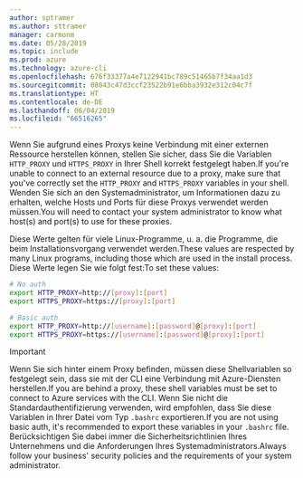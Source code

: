 ```yaml
---
author: sptramer
ms.author: sttramer
manager: carmonm
ms.date: 05/28/2019
ms.topic: include
ms.prod: azure
ms.technology: azure-cli
ms.openlocfilehash: 676f33377a4e7122941bc789c51465b7f34aa1d3
ms.sourcegitcommit: 08043c47d3ccf23522b91e6bba3932e312c04c7f
ms.translationtype: HT
ms.contentlocale: de-DE
ms.lasthandoff: 06/04/2019
ms.locfileid: "66516265"
---
```

<span data-ttu-id="054a5-101">Wenn Sie aufgrund eines Proxys keine Verbindung mit einer externen Ressource herstellen können, stellen Sie sicher, dass Sie die Variablen `HTTP_PROXY` und `HTTPS_PROXY` in Ihrer Shell korrekt festgelegt haben.</span><span class="sxs-lookup"><span data-stu-id="054a5-101">If you're unable to connect to an external resource due to a proxy, make sure that you've correctly set the `HTTP_PROXY` and `HTTPS_PROXY` variables in your shell.</span></span> <span data-ttu-id="054a5-102">Wenden Sie sich an den Systemadministrator, um Informationen dazu zu erhalten, welche Hosts und Ports für diese Proxys verwendet werden müssen.</span><span class="sxs-lookup"><span data-stu-id="054a5-102">You will need to contact your system administrator to know what host(s) and port(s) to use for these proxies.</span></span>

<span data-ttu-id="054a5-103">Diese Werte gelten für viele Linux-Programme, u. a. die Programme, die beim Installationsvorgang verwendet werden.</span><span class="sxs-lookup"><span data-stu-id="054a5-103">These values are respected by many Linux programs, including those which are used in the install process.</span></span> <span data-ttu-id="054a5-104">Diese Werte legen Sie wie folgt fest:</span><span class="sxs-lookup"><span data-stu-id="054a5-104">To set these values:</span></span>

```bash
# No auth
export HTTP_PROXY=http://[proxy]:[port]
export HTTPS_PROXY=https://[proxy]:[port]

# Basic auth
export HTTP_PROXY=http://[username]:[password]@[proxy]:[port]
export HTTPS_PROXY=https://[username]:[password]@[proxy]:[port]
```

> [!IMPORTANT]
> <span data-ttu-id="054a5-105">Wenn Sie sich hinter einem Proxy befinden, müssen diese Shellvariablen so festgelegt sein, dass sie mit der CLI eine Verbindung mit Azure-Diensten herstellen.</span><span class="sxs-lookup"><span data-stu-id="054a5-105">If you are behind a proxy, these shell variables must be set to connect to Azure services with the CLI.</span></span>
> <span data-ttu-id="054a5-106">Wenn Sie nicht die Standardauthentifizierung verwenden, wird empfohlen, dass Sie diese Variablen in Ihrer Datei vom Typ `.bashrc` exportieren.</span><span class="sxs-lookup"><span data-stu-id="054a5-106">If you are not using basic auth, it's recommended to export these variables in your `.bashrc` file.</span></span>
> <span data-ttu-id="054a5-107">Berücksichtigen Sie dabei immer die Sicherheitsrichtlinien Ihres Unternehmens und die Anforderungen Ihres Systemadministrators.</span><span class="sxs-lookup"><span data-stu-id="054a5-107">Always follow your business' security policies and the requirements of your system administrator.</span></span>
